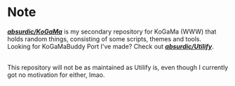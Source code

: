 # Note
[***absurdic/KoGaMa***](https://github.com/absurdic/KoGaMa/) is my secondary repository for KoGaMa (WWW) that holds random things, consisting of some scripts, themes and tools. <br>
Looking for KoGaMaBuddy Port I've made? Check out [***absurdic/Utilify***](https://github.com/absurdic/Utilify). <br> <br>

This repository will not be as maintained as Utilify is, even though I currently got no motivation for either, lmao.


